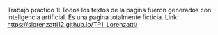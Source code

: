 Trabajo practico 1: Todos los textos de la pagina fueron generados con inteligencia artificial. Es una pagina totalmente ficticia.
Link: https://slorenzatti12.github.io/TP1_Lorenzatti/
